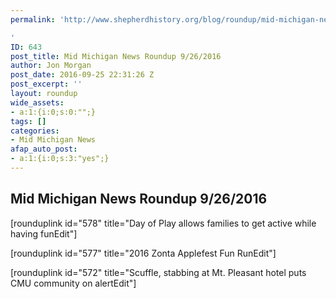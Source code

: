 ```yaml
---
permalink: 'http://www.shepherdhistory.org/blog/roundup/mid-michigan-news-roundup-9262016/

'
ID: 643
post_title: Mid Michigan News Roundup 9/26/2016
author: Jon Morgan
post_date: 2016-09-25 22:31:26 Z
post_excerpt: ''
layout: roundup
wide_assets:
- a:1:{i:0;s:0:"";}
tags: []
categories:
- Mid Michigan News
afap_auto_post:
- a:1:{i:0;s:3:"yes";}
---
```


## Mid Michigan News Roundup 9/26/2016
[rounduplink id="578" title="Day of Play allows families to get active while having funEdit"]

[rounduplink id="577" title="2016 Zonta Applefest Fun RunEdit"]

[rounduplink id="572" title="Scuffle, stabbing at Mt. Pleasant hotel puts CMU community on alertEdit"]